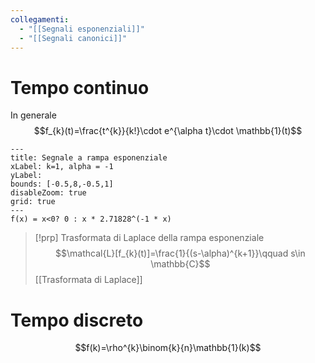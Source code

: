 ```yaml
---
collegamenti:
  - "[[Segnali esponenziali]]"
  - "[[Segnali canonici]]"
---
```

# Tempo continuo
In generale $$f_{k}(t)=\frac{t^{k}}{k!}\cdot e^{\alpha t}\cdot \mathbb{1}(t)$$

```functionplot
---
title: Segnale a rampa esponenziale
xLabel: k=1, alpha = -1
yLabel: 
bounds: [-0.5,8,-0.5,1]
disableZoom: true
grid: true
---
f(x) = x<0? 0 : x * 2.71828^(-1 * x)
```

>[!prp] Trasformata di Laplace della rampa esponenziale
>$$\mathcal{L}[f_{k}(t)]=\frac{1}{(s-\alpha)^{k+1}}\qquad s\in \mathbb{C}$$
>[[Trasformata di Laplace]]

# Tempo discreto
$$f(k)=\rho^{k}\binom{k}{n}\mathbb{1}(k)$$
